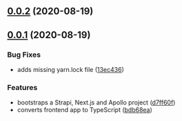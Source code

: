 ## [0.0.2](https://github.com/ghoshnirmalya/nextjs-strapi-boilerplate/compare/0.0.1...0.0.2) (2020-08-19)

## [0.0.1](https://github.com/ghoshnirmalya/nextjs-strapi-boilerplate/compare/0.0.1...0.0.2) (2020-08-19)

### Bug Fixes

- adds missing yarn.lock file ([13ec436](https://github.com/ghoshnirmalya/nextjs-strapi-boilerplate/commit/13ec436a121f17001142bfa362985c433bc6aa7a))

### Features

- bootstraps a Strapi, Next.js and Apollo project ([d7ff60f](https://github.com/ghoshnirmalya/nextjs-strapi-boilerplate/commit/d7ff60f46e6f951e6774d2d413c495e8e75be783))
- converts frontend app to TypeScript ([bdb68ea](https://github.com/ghoshnirmalya/nextjs-strapi-boilerplate/commit/bdb68ea4b4cd8aa3d9cc6fc62f725f490cfe0276))
